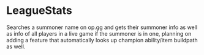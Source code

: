 # LeagueStats

Searches a summoner name on op.gg and gets their summoner info as well as info of all players in a live game if the summoner is in one, planning on adding a feature that automatically looks up champion ability/item buildpath as well.
